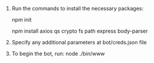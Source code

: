 1. Run the commands to install the necessary packages:
  
      npm init
  
      npm install axios qs crypto fs path express body-parser
 
2. Specify any additional parameters at bot/creds.json file
3. To begin the bot, run:
  node ./bin/www 
